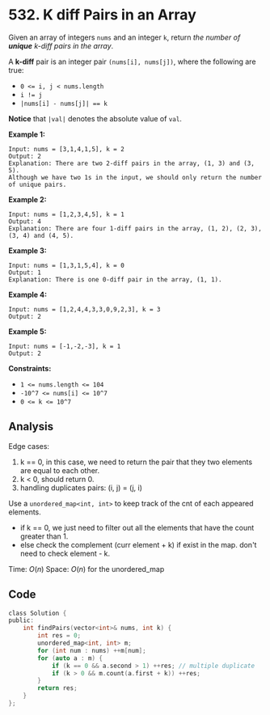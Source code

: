 # 532. K diff Pairs in an Array

Given an array of integers `nums` and an integer `k`, return *the number of **unique** k-diff pairs in the array*.

A **k-diff** pair is an integer pair `(nums[i], nums[j])`, where the following are true:

- `0 <= i, j < nums.length`
- `i != j`
- `|nums[i] - nums[j]| == k`

**Notice** that `|val|` denotes the absolute value of `val`.

 

**Example 1:**

```
Input: nums = [3,1,4,1,5], k = 2
Output: 2
Explanation: There are two 2-diff pairs in the array, (1, 3) and (3, 5).
Although we have two 1s in the input, we should only return the number of unique pairs.
```

**Example 2:**

```
Input: nums = [1,2,3,4,5], k = 1
Output: 4
Explanation: There are four 1-diff pairs in the array, (1, 2), (2, 3), (3, 4) and (4, 5).
```

**Example 3:**

```
Input: nums = [1,3,1,5,4], k = 0
Output: 1
Explanation: There is one 0-diff pair in the array, (1, 1).
```

**Example 4:**

```
Input: nums = [1,2,4,4,3,3,0,9,2,3], k = 3
Output: 2
```

**Example 5:**

```
Input: nums = [-1,-2,-3], k = 1
Output: 2
```

 

**Constraints:**

- `1 <= nums.length <= 104`
- `-10^7 <= nums[i] <= 10^7`
- `0 <= k <= 10^7`

## Analysis

Edge cases:
1. k == 0, in this case, we need to return the pair that they two elements are equal to each other.
2. k < 0, should return 0.
3. handling duplicates pairs: (i, j) = (j, i)


Use a `unordered_map<int, int>` to keep track of the cnt of each appeared elements.

- if k == 0, we just need to filter out all the elements that have the count greater than 1.
- else check the complement (curr element + k) if exist in the map. don't need to check element - k.

Time: $O(n)$
Space: $O(n)$ for the unordered_map

## Code

```c
class Solution {
public:
    int findPairs(vector<int>& nums, int k) {
        int res = 0;
        unordered_map<int, int> m;
        for (int num : nums) ++m[num];
        for (auto a : m) {
            if (k == 0 && a.second > 1) ++res; // multiple duplicate
            if (k > 0 && m.count(a.first + k)) ++res;
        }
        return res;
    }
};
```